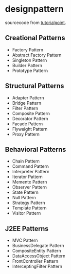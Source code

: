 # designpattern

sourcecode from [tutorialpoint](https://www.tutorialspoint.com/design_pattern).

## Creational Patterns
  - Factory Pattern
  - Abstract Factory Pattern
  - Singleton Pattern
  - Builder Pattern
  - Prototype Pattern
## Structural Patterns
  - Adapter Pattern
  - Bridge Pattern
  - Filter Pattern
  - Composite Pattern
  - Decorator Pattern
  - Facade Pattern
  - Flyweight Pattern
  - Proxy Pattern
## Behavioral Patterns
  - Chain Pattern
  - Command Pattern
  - Interpreter Pattern
  - Iterator Pattern
  - Memento Pattern
  - Observer Pattern
  - State Pattern
  - Null Pattern
  - Strategy Pattern
  - Template Pattern
  - Visitor Pattern

## J2EE Patterns
  - MVC Pattern
  - BusinessDelegate Pattern
  - CompositeEntity Pattern
  - DataAccessObject Pattern
  - FrontController Pattern
  - InterceptingFilter Pattern
